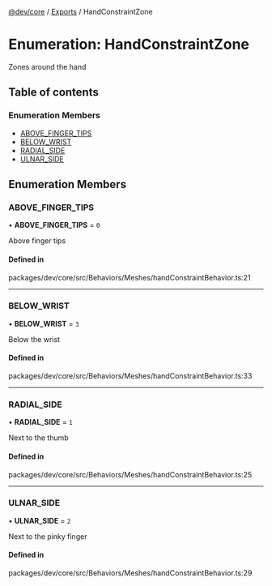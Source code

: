 [@dev/core](../README.md) / [Exports](../modules.md) / HandConstraintZone

# Enumeration: HandConstraintZone

Zones around the hand

## Table of contents

### Enumeration Members

- [ABOVE\_FINGER\_TIPS](HandConstraintZone.md#above_finger_tips)
- [BELOW\_WRIST](HandConstraintZone.md#below_wrist)
- [RADIAL\_SIDE](HandConstraintZone.md#radial_side)
- [ULNAR\_SIDE](HandConstraintZone.md#ulnar_side)

## Enumeration Members

### ABOVE\_FINGER\_TIPS

• **ABOVE\_FINGER\_TIPS** = ``0``

Above finger tips

#### Defined in

packages/dev/core/src/Behaviors/Meshes/handConstraintBehavior.ts:21

___

### BELOW\_WRIST

• **BELOW\_WRIST** = ``3``

Below the wrist

#### Defined in

packages/dev/core/src/Behaviors/Meshes/handConstraintBehavior.ts:33

___

### RADIAL\_SIDE

• **RADIAL\_SIDE** = ``1``

Next to the thumb

#### Defined in

packages/dev/core/src/Behaviors/Meshes/handConstraintBehavior.ts:25

___

### ULNAR\_SIDE

• **ULNAR\_SIDE** = ``2``

Next to the pinky finger

#### Defined in

packages/dev/core/src/Behaviors/Meshes/handConstraintBehavior.ts:29
